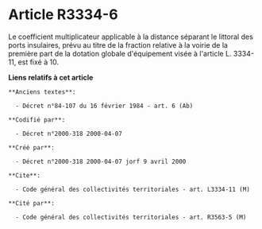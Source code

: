 # Article R3334-6

Le coefficient multiplicateur applicable à la distance séparant le littoral des ports insulaires, prévu au titre de la
fraction relative à la voirie de la première part de la dotation globale d'équipement visée à l'article L. 3334-11, est fixé
à 10.

**Liens relatifs à cet article**

	**Anciens textes**:

	  - Décret n°84-107 du 16 février 1984 - art. 6 (Ab)

	**Codifié par**:

	  - Décret n°2000-318 2000-04-07

	**Créé par**:

	  - Décret n°2000-318 2000-04-07 jorf 9 avril 2000

	**Cite**:

	  - Code général des collectivités territoriales - art. L3334-11 (M)

	**Cité par**:

	  - Code général des collectivités territoriales - art. R3563-5 (M)
